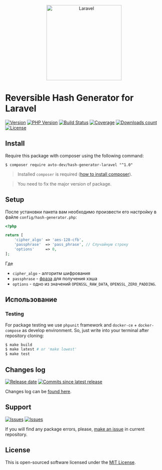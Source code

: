 <p align="center">
  <img src="https://laravel.com/assets/img/components/logo-laravel.svg" alt="Laravel" width="240" />
</p>

# Reversible Hash Generator for Laravel

[![Version][badge_packagist_version]][link_packagist]
[![PHP Version][badge_php_version]][link_packagist]
[![Build Status][badge_build_status]][link_build_status]
[![Coverage][badge_coverage]][link_coverage]
[![Downloads count][badge_downloads_count]][link_packagist]
[![License][badge_license]][link_license]

## Install

Require this package with composer using the following command:

```shell
$ composer require avto-dev/hash-generator-laravel "^1.0"
```

> Installed `composer` is required ([how to install composer][getcomposer]).

> You need to fix the major version of package.

## Setup

После установки пакета вам необходимо произвести его настройку в файле `config/hash-generator.php`:

```php
<?php

return [
    'cipher_algo' => 'aes-128-cfb',
    'passphrase'  => 'pass_phrase', // Случайную строку
    'options'     => 0,
];
```

Где
 - `cipher_algo` - алгоритм шифрования
 - `passphrase` - [фраза](https://www.php.net/manual/ru/function.openssl-random-pseudo-bytes.php) для получения хэша
 - `options` - одно из значений `OPENSSL_RAW_DATA`, `OPENSSL_ZERO_PADDING`.

## Использование


### Testing

For package testing we use `phpunit` framework and `docker-ce` + `docker-compose` as develop environment. So, just write into your terminal after repository cloning:

```bash
$ make build
$ make latest # or 'make lowest'
$ make test
```

## Changes log

[![Release date][badge_release_date]][link_releases]
[![Commits since latest release][badge_commits_since_release]][link_commits]

Changes log can be [found here][link_changes_log].

## Support

[![Issues][badge_issues]][link_issues]
[![Issues][badge_pulls]][link_pulls]

If you will find any package errors, please, [make an issue][link_create_issue] in current repository.

## License

This is open-sourced software licensed under the [MIT License][link_license].

[badge_packagist_version]:https://img.shields.io/packagist/v/avto-dev/hash-generator-laravel.svg?maxAge=180
[badge_php_version]:https://img.shields.io/packagist/php-v/avto-dev/hash-generator-laravel.svg?longCache=true
[badge_build_status]:https://img.shields.io/github/actions/workflow/status/avto-dev/hash-generator-laravel/tests.yml
[badge_coverage]:https://img.shields.io/codecov/c/github/avto-dev/hash-generator-laravel/master.svg?maxAge=60
[badge_downloads_count]:https://img.shields.io/packagist/dt/avto-dev/hash-generator-laravel.svg?maxAge=180
[badge_license]:https://img.shields.io/packagist/l/avto-dev/hash-generator-laravel.svg?longCache=true
[badge_release_date]:https://img.shields.io/github/release-date/avto-dev/hash-generator-laravel.svg?style=flat-square&maxAge=180
[badge_commits_since_release]:https://img.shields.io/github/commits-since/avto-dev/hash-generator-laravel/latest.svg?style=flat-square&maxAge=180
[badge_issues]:https://img.shields.io/github/issues/avto-dev/hash-generator-laravel.svg?style=flat-square&maxAge=180
[badge_pulls]:https://img.shields.io/github/issues-pr/avto-dev/hash-generator-laravel.svg?style=flat-square&maxAge=180
[link_releases]:https://github.com/avto-dev/hash-generator-laravel/releases
[link_packagist]:https://packagist.org/packages/avto-dev/hash-generator-laravel
[link_build_status]:https://github.com/avto-dev/hash-generator-laravel/actions
[link_coverage]:https://codecov.io/gh/avto-dev/hash-generator-laravel/
[link_changes_log]:https://github.com/avto-dev/hash-generator-laravel/blob/master/CHANGELOG.md
[link_issues]:https://github.com/avto-dev/hash-generator-laravel/issues
[link_create_issue]:https://github.com/avto-dev/hash-generator-laravel/issues/new/choose
[link_commits]:https://github.com/avto-dev/hash-generator-laravel/commits
[link_pulls]:https://github.com/avto-dev/hash-generator-laravel/pulls
[link_license]:https://github.com/avto-dev/hash-generator-laravel/blob/master/LICENSE
[getcomposer]:https://getcomposer.org/download/

